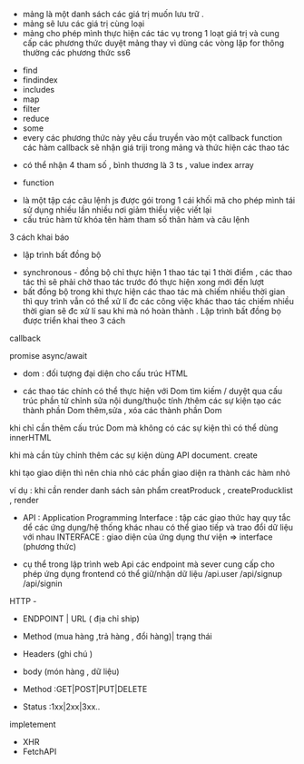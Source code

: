 - mảng là một danh sách các giá trị muốn lưu trữ .
- mảng sẽ lưu các giá trị cùng loại
- mảng cho phép mình thực hiện các tác vụ trong 1 loạt giá trị  và cung cấp các phương thức duyệt mảng thay vì dùng các vòng lặp for thông thường
các phương thức ss6 
+ find
+ findindex
+ includes
+ map
+ filter
+ reduce
+ some
+ every
các phương thức này yêu cầu truyền vào một callback function 
các hàm callback sẽ nhận giá triji trong mảng và thức hiện các thao tác 
- có thể nhận 4 tham số , bình thương là 3 ts , value index array

- function 
+ là một tập các câu lệnh js được gói trong 1 cái khối mã cho phép mình tái sử dụng nhiều lần nhiều nơi giảm thiểu việc viết lại 
+ cấu trúc hàm 
 từ khóa 
 tên hàm 
 tham số
 thân hàm và câu lệnh

 3 cách khai báo


 - lập trình bất đồng bộ 
 + synchronous - đồng bộ
 chỉ thực hiện 1 thao tác tại 1 thời điểm , các thao tác thì sẽ phải chờ thao tác trước đó thực hiện xong mới đến lượt
 + bất đồng bộ
 trong khi thực hiện các thao tác mà chiếm nhiều thời gian thì quy trình vẫn có thể xử lí đc các công việc khác 
 thao tác chiếm nhiều thời gian sẽ đc xử lí sau khi mà nó hoàn thành .
 Lập trình bất đồng bọ được triển khai theo 3 cách 


 callback
 
 promise
 async/await 


 - dom : đối tượng đại diện cho cấu trúc HTML 
 + các thao tác chính có thể thực hiện với Dom
  tìm kiếm / duyệt qua cấu trúc phần tử 
  chỉnh sửa nội dung/thuộc tính /thêm các sự kiện
  tạo các thành phần Dom
  thêm,sửa , xóa các thành phần Dom


  khi chỉ cần thêm cấu trúc Dom mà không có các sự kiện thì có thể dùng innerHTML

  khi mà cần tùy chỉnh thêm các sự kiện dùng API document. create

  khi tạo giao diện thì nên chia nhỏ các phần giao diện ra thành các hàm nhỏ

  ví dụ : khi cần render danh sách sản phẩm creatProduck , createProducklist , render 


- API : Application Programming Interface : tập các giao thức hay quy tắc dể các ứng dụng/hệ thống khác nhau có thể giao tiếp và trao đổi dữ liệu với nhau
INTERFACE : giao diện của ứng dụng 
thư viện => interface (phương thức)
+ cụ thể trong lập trình web Api các endpoint mà sever cung cấp cho phép ứng dụng frontend có thể giữ/nhận dữ liệu
/api.user
/api/signup
/api/signin

HTTP -
+ ENDPOINT | URL ( địa chỉ ship)
+ Method (mua hàng ,trả hàng , đổi hàng)| trạng thái 
+ Headers (ghi chú )
+ body (món hàng , dữ liệu)

+ Method :GET|POST|PUT|DELETE
+ Status :1xx|2xx|3xx..

impletement
+ XHR
+ FetchAPI









